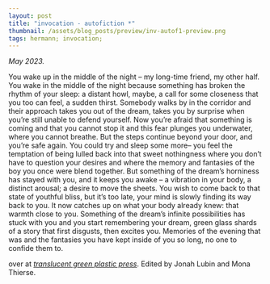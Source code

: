 ```yaml
---
layout: post
title: "invocation - autofiction *"
thumbnail: /assets/blog_posts/preview/inv-autof1-preview.png
tags: hermann; invocation;
---
```

<i>May 2023.</i>

You wake up in the middle of the night – my long-time friend, my other half. You wake in the middle of the night because something has broken the rhythm of your sleep: a distant howl, maybe, a call for some closeness that you too can feel, a sudden thirst. Somebody walks by in the corridor and their approach takes you out of the dream, takes you by surprise when you’re still unable to defend yourself. Now you’re afraid that something is coming and that you cannot stop it and this fear plunges you underwater, where you cannot breathe. But the steps continue beyond your door, and you’re safe again. You could try and sleep some more– you feel the temptation of being lulled back into that sweet nothingness where you don’t have to question your desires and where the memory and fantasies of the boy you once were blend together. But something of the dream’s horniness has stayed with you, and it keeps you awake – a vibration in your body, a distinct arousal; a desire to move the sheets. You wish to come back to that state of youthful bliss, but it’s too late, your mind is slowly finding its way back to you. It now catches up on what your body already knew: that warmth close to you. Something of the dream’s infinite possibilities has stuck with you and you start remembering your dream, green glass shards of a story that first disgusts, then excites you. Memories of the evening that was and the fantasies you have kept inside of you so long, no one to confide them to.

over at [_translucent green plastic press_](https://translucentgreenplasticpress.com/invocation-autofiction-1/). Edited by Jonah Lubin and Mona Thierse.
